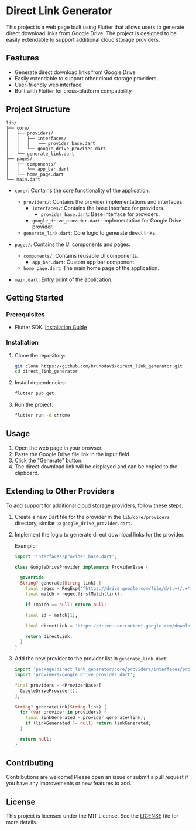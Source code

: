 # Direct Link Generator

This project is a web page built using Flutter that allows users to generate direct download links from Google Drive. The project is designed to be easily extendable to support additional cloud storage providers.

## Features

- Generate direct download links from Google Drive
- Easily extendable to support other cloud storage providers
- User-friendly web interface
- Built with Flutter for cross-platform compatibility

## Project Structure

```
lib/
├── core/
│   ├── providers/
│   │   ├── interfaces/
│   │   │   └── provider_base.dart
│   │   └── google_drive_provider.dart
│   └── generate_link.dart
├── pages/
│   ├── components/
│   │   └── app_bar.dart
│   └── home_page.dart
└── main.dart
```

- `core/`: Contains the core functionality of the application.
  - `providers/`: Contains the provider implementations and interfaces.
    - `interfaces/`: Contains the base interface for providers.
      - `provider_base.dart`: Base interface for providers.
    - `google_drive_provider.dart`: Implementation for Google Drive provider.
  - `generate_link.dart`: Core logic to generate direct links.

- `pages/`: Contains the UI components and pages.
  - `components/`: Contains reusable UI components.
    - `app_bar.dart`: Custom app bar component.
  - `home_page.dart`: The main home page of the application.

- `main.dart`: Entry point of the application.

## Getting Started

### Prerequisites

- Flutter SDK: [Installation Guide](https://flutter.dev/docs/get-started/install)

### Installation

1. Clone the repository:
    ```sh
    git clone https://github.com/brunodavi/direct_link_generator.git
    cd direct_link_generator
    ```

2. Install dependencies:
    ```sh
    flutter pub get
    ```

3. Run the project:
    ```sh
    flutter run -d chrome
    ```

## Usage

1. Open the web page in your browser.
2. Paste the Google Drive file link in the input field.
3. Click the "Generate" button.
4. The direct download link will be displayed and can be copied to the clipboard.

## Extending to Other Providers

To add support for additional cloud storage providers, follow these steps:

1. Create a new Dart file for the provider in the `lib/core/providers` directory, similar to `google_drive_provider.dart`.
2. Implement the logic to generate direct download links for the provider.

    Example:
    ```dart
    import 'interfaces/provider_base.dart';

    class GoogleDriveProvider implements ProviderBase {

      @override
      String? generate(String link) {
        final regex = RegExp('^https://drive.google.com/file/d/(.+)/.+');
        final match = regex.firstMatch(link);

        if (match == null) return null;

        final id = match[1];

        final directLink = 'https://drive.usercontent.google.com/download?id=$id';

        return directLink;
      }
    }
    ```

3. Add the new provider to the provider list in `generate_link.dart`:

    ```dart
    import 'package:direct_link_generator/core/providers/interfaces/provider_base.dart';
    import 'providers/google_drive_provider.dart';

    final providers = <ProviderBase>[
      GoogleDriveProvider(),
    ];

    String? generateLink(String link) {
      for (var provider in providers) {
        final linkGenerated = provider.generate(link);
        if (linkGenerated != null) return linkGenerated;
      }

      return null;
    }
    ```

## Contributing

Contributions are welcome! Please open an issue or submit a pull request if you have any improvements or new features to add.

## License

This project is licensed under the MIT License. See the [LICENSE](LICENSE) file for more details.
